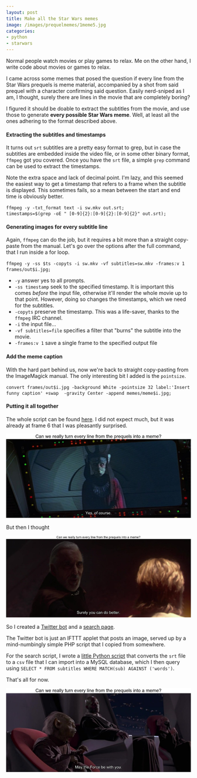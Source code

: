 ```yaml
---
layout: post
title: Make all the Star Wars memes
image: /images/prequelmemes/1meme5.jpg
categories:
- python
- starwars
---
```


Normal people watch movies or play games to relax. Me on the other hand, I write code about movies or games to relax.

I came across some memes that posed the question if every line from the Star Wars prequels is meme material, accompanied by a shot from said prequel with a character confirming said question. Easily nerd-sniped as I am, I thought, surely there are lines in the movie that are completely boring?

I figured it should be doable to extract the subtitles from the movie, and use those to generate **every possible Star Wars meme**. Well, at least all the ones adhering to the format described above.

#### Extracting the subtitles and timestamps

It turns out `srt` subtitles are a pretty easy format to grep, but in case the subtitles are embedded inside the video file, or in some other binary format, `ffmpeg` got you covered. Once you have the `srt` file, a simple `grep` command can be used to extract the timestamps.

Note the extra space and lack of decimal point. I'm lazy, and this seemed the easiest way to get a timestamp that refers to a frame when the subtitle is displayed. This sometimes fails, so a mean between the start and end time is obviously better.

```
ffmpeg -y -txt_format text -i sw.mkv out.srt;
timestamps=$(grep -oE " [0-9]{2}:[0-9]{2}:[0-9]{2}" out.srt);
```

#### Generating images for every subtitle line

Again, `ffmpeg` can do the job, but it requires a bit more than a straight copy-paste from the manual. Let's go over the options after the full command, that I run inside a for loop.

```
ffmpeg -y -ss $ts -copyts -i sw.mkv -vf subtitles=sw.mkv -frames:v 1 frames/out$i.jpg;
```

* `-y` answer yes to all prompts.
* `-ss timestamp` seek to the specified timestamp. It is important this comes *before* the input file, otherwise it'll render the whole movie up to that point. However, doing so changes the timestamps, which we need for the subtitles.
* `-copyts` preserve the timestamp. This was a life-saver, thanks to the `ffmpeg` IRC channel.
* `-i` the input file...
* `-vf subtitles=file` specifies a filter that "burns" the subtitle into the movie.
* `-frames:v 1` save a single frame to the specified output file

#### Add the meme caption

With the hard part behind us, now we're back to straight copy-pasting from the ImageMagick manual. The only interesting bit I added is the `pointsize`.

```
convert frames/out$i.jpg -background White -pointsize 32 label:'Insert funny caption' +swap  -gravity Center -append memes/meme$i.jpg;
```

#### Putting it all together

The whole script can be found [here](https://gist.github.com/pepijndevos/600039b1e0a3cc2ea868d0967196c837). I did not expect much, but it was already at frame 6 that I was pleasantly surprised.

![Yes, of course](/images/prequelmemes/1meme5.jpg)

But then I thought

![Surely you can do better](/images/prequelmemes/2meme1173.jpg)

So I created a [Twitter bot](https://twitter.com/EndlessPrequel) and a [search page](http://wishfulcoding.nl/prequelmemes/search.php).

The Twitter bot is just an IFTTT applet that posts an image, served up by a mind-numbingly simple PHP script that I copied from somewhere.

For the search script, I wrote a [little Python script](https://gist.github.com/pepijndevos/600039b1e0a3cc2ea868d0967196c837) that converts the `srt` file to a `csv` file that I can import into a MySQL database, which I then query using `SELECT * FROM subtitles WHERE MATCH(sub) AGAINST ('words')`.

That's all for now.

![May the force be with you](/images/prequelmemes/1meme1287.jpg)
